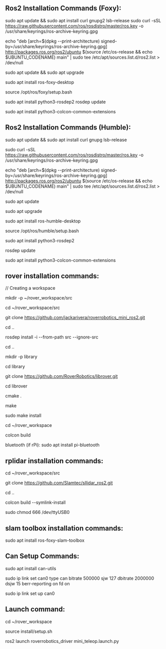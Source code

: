 Ros2 Installation Commands (Foxy):
------------------------------------------------------------
sudo apt update && sudo apt install curl gnupg2 lsb-release
sudo curl -sSL https://raw.githubusercontent.com/ros/rosdistro/master/ros.key  -o /usr/share/keyrings/ros-archive-keyring.gpg

echo "deb [arch=$(dpkg --print-architecture) signed-by=/usr/share/keyrings/ros-archive-keyring.gpg] http://packages.ros.org/ros2/ubuntu $(source /etc/os-release && echo $UBUNTU_CODENAME) main" | sudo tee /etc/apt/sources.list.d/ros2.list > /dev/null

sudo apt update && sudo apt upgrade

sudo apt install ros-foxy-desktop

source /opt/ros/foxy/setup.bash

sudo apt install python3-rosdep2
rosdep update

sudo apt install python3-colcon-common-extensions

**Ros2 Installation Commands (Humble):**
-------------------------------------------------------------
sudo apt update && sudo apt install curl gnupg lsb-release

sudo curl -sSL https://raw.githubusercontent.com/ros/rosdistro/master/ros.key -o /usr/share/keyrings/ros-archive-keyring.gpg

echo "deb [arch=$(dpkg --print-architecture) signed-by=/usr/share/keyrings/ros-archive-keyring.gpg] http://packages.ros.org/ros2/ubuntu $(source /etc/os-release && echo $UBUNTU_CODENAME) main" | sudo tee /etc/apt/sources.list.d/ros2.list > /dev/null

sudo apt update

sudo apt upgrade

sudo apt install ros-humble-desktop

source /opt/ros/humble/setup.bash

sudo apt install python3-rosdep2

rosdep update

sudo apt install python3-colcon-common-extensions

rover installation commands:
-------------------------------------------------------------
// Creating a workspace

mkdir -p ~/rover_workspace/src

cd ~/rover_workspace/src

git clone https://github.com/jackarivera/roverrobotics_mini_ros2.git

cd ..

rosdep install -i --from-path src --ignore-src

cd ..

mkdir -p library

cd library

git clone https://github.com/RoverRobotics/librover.git

cd librover

cmake .

make

sudo make install

cd ~/rover_workspace

colcon build

bluetooth (if rPi):
sudo apt install pi-bluetooth

rplidar installation commands:
--------------------------------------
cd ~/rover_workspace/src

git clone https://github.com/Slamtec/sllidar_ros2.git

cd ..

colcon build --symlink-install

sudo chmod 666 /dev/ttyUSB0

slam toolbox installation commands:
------------------------------------------
sudo apt install ros-foxy-slam-toolbox

Can Setup Commands:
-----------------------------------------------
sudo apt install can-utils

sudo ip link set can0 type can bitrate 500000 sjw 127 dbitrate 2000000 dsjw 15 berr-reporting on fd on

sudo ip link set up can0

Launch command:
-----------------------------------------------
cd ~/rover_workspace

source install/setup.sh

ros2 launch roverrobotics_driver mini_teleop.launch.py
